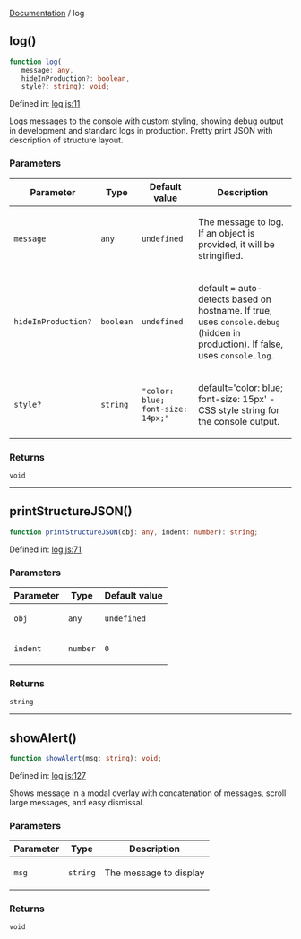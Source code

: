[Documentation](modules.md) / log

## log()

```ts
function log(
   message: any, 
   hideInProduction?: boolean, 
   style?: string): void;
```

Defined in: [log.js:11](https://github.com/vtempest/grab-api/tree/master/src/log.js#L11)

Logs messages to the console with custom styling,
showing debug output in development and standard logs in production.
Pretty print JSON with description of structure layout.

### Parameters

<table>
<thead>
<tr>
<th>Parameter</th>
<th>Type</th>
<th>Default value</th>
<th>Description</th>
</tr>
</thead>
<tbody>
<tr>
<td>

`message`

</td>
<td>

`any`

</td>
<td>

`undefined`

</td>
<td>

The message to log. If an object is provided, it will be stringified.

</td>
</tr>
<tr>
<td>

`hideInProduction?`

</td>
<td>

`boolean`

</td>
<td>

`undefined`

</td>
<td>

default = auto-detects based on hostname.
 If true, uses `console.debug` (hidden in production). If false, uses `console.log`.

</td>
</tr>
<tr>
<td>

`style?`

</td>
<td>

`string`

</td>
<td>

`"color: blue; font-size: 14px;"`

</td>
<td>

default='color: blue; font-size: 15px' - CSS style string for the console output.

</td>
</tr>
</tbody>
</table>

### Returns

`void`

***

## printStructureJSON()

```ts
function printStructureJSON(obj: any, indent: number): string;
```

Defined in: [log.js:71](https://github.com/vtempest/grab-api/tree/master/src/log.js#L71)

### Parameters

<table>
<thead>
<tr>
<th>Parameter</th>
<th>Type</th>
<th>Default value</th>
</tr>
</thead>
<tbody>
<tr>
<td>

`obj`

</td>
<td>

`any`

</td>
<td>

`undefined`

</td>
</tr>
<tr>
<td>

`indent`

</td>
<td>

`number`

</td>
<td>

`0`

</td>
</tr>
</tbody>
</table>

### Returns

`string`

***

## showAlert()

```ts
function showAlert(msg: string): void;
```

Defined in: [log.js:127](https://github.com/vtempest/grab-api/tree/master/src/log.js#L127)

Shows message in a modal overlay with concatenation 
of messages, scroll large messages, and easy dismissal.

### Parameters

<table>
<thead>
<tr>
<th>Parameter</th>
<th>Type</th>
<th>Description</th>
</tr>
</thead>
<tbody>
<tr>
<td>

`msg`

</td>
<td>

`string`

</td>
<td>

The message to display

</td>
</tr>
</tbody>
</table>

### Returns

`void`

